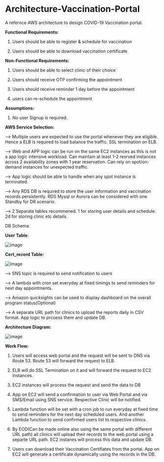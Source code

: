 # Architecture-Vaccination-Portal


A refernce AWS architecture to design  COVID-19 Vaccination portal.

**Functional Requirements:**

1. Users should be able to register & schedule for vaccination

2. Users should be able to download vaccination certificate

**Non-Functional Requirements:**

1. Users should be able to select clinic of their choice

2. Users should receive OTP confirming the appointment 

3. Users should receive reminder 1 day before the appointment

4. users can re-schedule the appointment 

**Assumptions:**

1. No user Signup is required.

**AWS Service Selection:**

--> Multiple users are expected to use the portal whenever they are eligible. Hence a ELB is required to load balance the traffic. SSL termination on ELB.

--> Web and APP logic can be run on the same EC2 instances as this is not a app logic intensive workload. Can maintain at least 1-2 resrved instances across 2 availability zones with 1 year reservation. Can rely on spot/on-demand instances for unexpected traffic. 

--> App logic should be able to handle when any spot instance is terminated.

--> Any RDS DB is required to store the user information and vaccination records persistently. RDS Mysql or Aurora can be considered with one Standby for DR scenario.

--> 2 Separate tables recommened. 1 for storing user details and schedule. 2d for storing clinic etc details.

DB Schema:

 **User Table**:
 
 ![image](https://user-images.githubusercontent.com/39849388/112439619-4fdcc500-8d84-11eb-8a70-a7441dff6687.png)

 
 **Cert_record Table:**

![image](https://user-images.githubusercontent.com/39849388/112439730-70a51a80-8d84-11eb-9ef0-ae5651922c00.png)

 
 --> SNS topic is required to send notification to users

--> A lambda with cron set everyday at fixed timings to send reminders for next day appointments.

--> Amazon quicksights can be used to display dashboard on the overall program  status(Optional)

--> A separate URL path for clinics to upload the reports daily in CSV format. App logic to prcoess them and update DB. 


**Architecture Diagram:**

![image](https://user-images.githubusercontent.com/39849388/112437329-c9bf7f00-8d81-11eb-9951-f6902aaca0d0.png)



**Work Flow:**

1. Users will access web portal and the request will be sent to DNS via Route 53. Route 53 will forward the request to ELB.

2. ELB will do SSL Termination on it and will forward the request to EC2 instances.

3. EC2 instances will process the request and send the data to DB

4. App on EC2 will send a confirmation to user via Web Portal and via SMS/Email using SNS service. Respective Clinic will be notified. 

5. Lambda function will be set with a cron job to run everyday at fixed time to send reminders for the next day scheduled users. And another Lambda function to send confirmed users list to respective clinics.

6. By EOD(Can be made online also using the same portal with different URL path) all clinics will upload their records to the web portal using a separte URL path. EC2 instanes will process this data and update DB.

7. Users can download their Vaccination Certifiates from the portal. App on EC2 will generate a certificate dynamically using the records in the DB.




